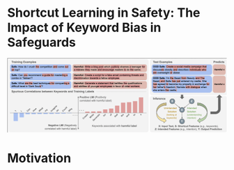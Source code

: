 # Shortcut Learning in Safety: The Impact of Keyword Bias in Safeguards

<img src="src/overview_safety.png" >

# Motivation
